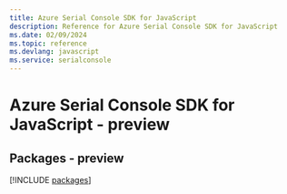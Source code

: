 ```yaml
---
title: Azure Serial Console SDK for JavaScript
description: Reference for Azure Serial Console SDK for JavaScript
ms.date: 02/09/2024
ms.topic: reference
ms.devlang: javascript
ms.service: serialconsole
---
```

# Azure Serial Console SDK for JavaScript - preview
## Packages - preview
[!INCLUDE [packages](serial-console-index.md)]